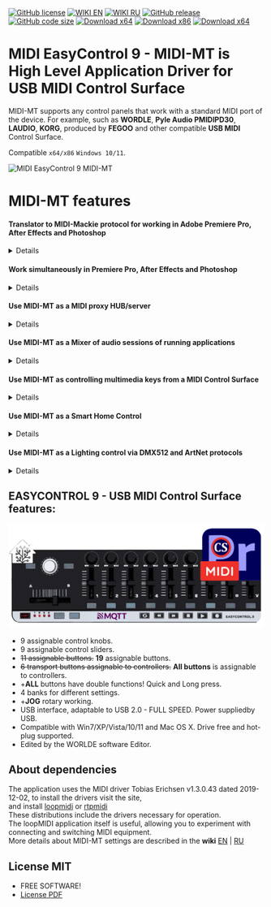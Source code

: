 [![GitHub license](https://img.shields.io/badge/License-MIT-green.svg)](https://github.com/ClaudiaCoord/MIDI-EasyControl-to-Mackie-translator-for-Premiere-Pro/blob/master/LICENSE)
[![WIKI EN](https://img.shields.io/badge/wiki-EN-success)](https://github.com/ClaudiaCoord/MIDI-EasyControl-to-Mackie-translator-for-Premiere-Pro/wiki/EN)
[![WIKI RU](https://img.shields.io/badge/wiki-RU-success)](https://github.com/ClaudiaCoord/MIDI-EasyControl-to-Mackie-translator-for-Premiere-Pro/wiki/RU)
[![GitHub release](https://img.shields.io/github/release/ClaudiaCoord/MIDI-EasyControl-to-Mackie-translator-for-Premiere-Pro.svg)](https://github.com/ClaudiaCoord/MIDI-EasyControl-to-Mackie-translator-for-Premiere-Pro/releases/)
[![GitHub code size](https://img.shields.io/github/languages/code-size/ClaudiaCoord/MIDI-EasyControl-to-Mackie-translator-for-Premiere-Pro)](https://github.com/ClaudiaCoord/MIDI-EasyControl-to-Mackie-translator-for-Premiere-Pro)
[![Download x64](https://img.shields.io/badge/Download-x64-brightgreen.svg?style=flat-square)](https://github.com/ClaudiaCoord/MIDI-EasyControl-to-Mackie-translator-for-Premiere-Pro/releases/download/1.0.6.1/MIDIMT_x64.msi)
[![Download x86](https://img.shields.io/badge/Download-x86-brightgreen.svg?style=flat-square)](https://github.com/ClaudiaCoord/MIDI-EasyControl-to-Mackie-translator-for-Premiere-Pro/releases/download/1.0.6.1/MIDIMT_x86.msi)
[![Download x64](https://img.shields.io/badge/Download-x64%2Fportable-brightgreen.svg?style=flat-square)](https://github.com/ClaudiaCoord/MIDI-EasyControl-to-Mackie-translator-for-Premiere-Pro/releases/download/1.0.6.1/MIDIMT_x64_Portable.zip)

# MIDI EasyControl 9 - MIDI-MT is High Level Application Driver for USB MIDI Control Surface

MIDI-MT supports any control panels that work with a standard MIDI port of the device.
For example, such as __WORDLE__, __Pyle Audio PMIDIPD30__, __LAUDIO__, __KORG__, produced by __FEGOO__ and other compatible __USB MIDI__ Control Surface.  

Compatible `x64/x86` `Windows 10/11`.  

![MIDI EasyControl 9 MIDI-MT](https://claudiacoord.github.io/MIDI-EasyControl-to-Mackie-translator-for-Premiere-Pro/Images/web-logo.png)  

# MIDI-MT features

#### Translator to MIDI-Mackie protocol for working in Adobe Premiere Pro, After Effects and Photoshop
<details>  

Using a MIDI keyboard in «Adobe Premiere Pro», translator of __EasyControl-MIDI__ commands into __MIDI-Mackie__ notation for using the __MIDI Control Surface__.  

You can connect your MIDI keyboard to «Adobe Premiere Pro» or «After Effects», «Photoshop».
Setting up «Premiere Pro» is as simple as selecting a __MIDI__ controller from the __Control Surface__ submenu in the __Setup__ menu.
All you have to do is assign actions to the functions assigned to the controller buttons.  

Adaptation to «Adobe» products boils down to converting MIDI notations of the __EasyControl9__ control panel into __MIDI-Mackie__ for working in «Adobe Premiere Pro». It may work across «Adobe's» entire line of products as long as they use the same MIDI notations in their products.  
Flexible settings, all controls work, unlike analogues.  
All buttons can be assigned dual functions! A quick press or a long press will perform different commands depending on the settings.  
The __JOG control__ works - frame-by-frame movement in the timeline.  

The connection process and setup is described in detail in the [wiki](https://github.com/ClaudiaCoord/MIDI-EasyControl-to-Mackie-translator-for-Premiere-Pro/wiki/EN-Settings-Premiere-Pro).  
</details>

#### Work simultaneously in Premiere Pro, After Effects and Photoshop
<details>  

You can select the number of __MIDI Mackie__ output ports. Maximum value: `3` output ports. This feature will allow you to simultaneously control «Premiere Pro», «After Effects» and «Photoshop» programs from one __MIDI Control Surface__. It is possible to control other software that supports the __MIDI Mackie__ protocol.
</details>

#### Use MIDI-MT as a MIDI proxy HUB/server
<details>  

Can be used __MIDI-MT__ as a __MIDI PROXY__ server. The number of proxy ports can be selected from `1` to `16`. This mode can be used to share one __MIDI input device__ between multiple applications. At the same time, the number of input ports is limited only by the number of connected __MIDI devices__.  

Working in `MIDI HUB` mode.  
You can create a "common port" that will receive commands from __all MIDI devices__ you have connected. Now any software that is connected to the __MIDI proxy output__ ports will receive commands sent from any connected MIDI controller.  
</details>

#### Use MIDI-MT as a Mixer of audio sessions of running applications
<details>  

Advanced applications Audio Session Management:  
You can control audio sessions of running applications from a __MIDI Control Surface__, or from the built-in Audio panel.

It is especially important to use the [built-in audio mixer](https://github.com/ClaudiaCoord/MIDI-EasyControl-to-Mackie-translator-for-Premiere-Pro/wiki/EN-Mixer) to control sound in __Windows 11__, where the usual sound controls have been removed, and access to existing ones involves a long journey through the settings menu.

Control can occur either from a __MIDI Control Surface__, or from the built-in sound control panel. To control audio sessions from a __MIDI Control Surface__, there is no need to call up the Audio Panel. The panel is only needed to configure audio using the mouse, or to visualize the status of current audio sessions.
</details>

#### Use MIDI-MT as controlling multimedia keys from a MIDI Control Surface
<details>  

Added an interface for controlling multimedia keys in `Windows 10/11` from a __MIDI Control Surface__.  
</details>

#### Use MIDI-MT as a Smart Home Control
<details>  

Management of “smart devices” using the __MQTT protocol__.  You can integrate a __MIDI Control Surface__ into your smart home system to control various devices.  
Any “Smart Home control” environment based on the __MQTT__ exchange protocol and including an __MQTT__ server is supported.  

In the “[Smart Home system](https://github.com/ClaudiaCoord/MIDI-EasyControl-to-Mackie-translator-for-Premiere-Pro/wiki/EN-Smart-House)”, the __MQTT__ protocol must be at least level `5.0`,
You can work with earlier versions, but stability and full functionality for all commands is not guaranteed.
</details>

#### Use MIDI-MT as a Lighting control via DMX512 and ArtNet protocols
<details>  

Currently, at reasonable prices, a large number of lighting equipment that support control via the __DMX512__ protocol has become available.  

The __DMX512__ protocol is designed to control lighting fixtures. It allows you to control `512` channels simultaneously via one three-wire communication line. Depending on the capabilities of the lighting device, you can change the color, brightness, position of the light beam, switch effects and many other characteristics. As a rule, several channels are used on one lighting fixture. Several devices switched on simultaneously allow using the __DMX512__ control protocol to create light patterns and design elements of varying complexity.

The __ArtNet__ protocol is a network version of the __DMX512__ protocol. Distributed over a local network by sending to broadcast addresses. In this case, the end equipment must support the __ArtNet__ protocol, or a gate must be installed to convert __ArtNet__ network packets to the __DMX512__ protocol.

__MIDI-MT__ supports [both](https://github.com/ClaudiaCoord/MIDI-EasyControl-to-Mackie-translator-for-Premiere-Pro/wiki/EN-Lighting-control) of these protocols, both simultaneous and separate operation is possible.
</details>

## EASYCONTROL 9 - USB MIDI Control Surface features:

![MIDI EasyControl 9 Device](docs/Images/web-present.png)  

- 9 assignable control knobs.  
- 9 assignable control sliders.  
- ~~11 assignable buttons.~~ __19__ assignable buttons.
- ~~6 transport buttons assignable to controllers.~~ __All buttons__ is assignable to controllers.  
- +__ALL__ buttons have double functions! Quick and Long press.
- 4 banks for different settings.
- +__JOG__ rotary working.
- USB interface, adaptable to USB 2.0 - FULL SPEED. Power suppliedby USB.  
- Compatible with Win7/XP/Vista/10/11 and Mac OS X. Drive free and hot-plug supported.  
- Edited by the WORLDE software Editor.  

## About dependencies

The application uses the MIDI driver Tobias Erichsen v1.3.0.43 dated 2019-12-02, to install the drivers visit the site,  
and install [loopmidi](https://www.tobias-erichsen.de/software/loopmidi.html) or [rtpmidi](https://www.tobias-erichsen.de/software/rtpmidi.html)  
These distributions include the drivers necessary for operation.  
The loopMIDI application itself is useful, allowing you to experiment with connecting and switching MIDI equipment.  
More details about MIDI-MT settings are described in the __wiki__ [EN](https://github.com/ClaudiaCoord/MIDI-EasyControl-to-Mackie-translator-for-Premiere-Pro/wiki/EN) | [RU](https://github.com/ClaudiaCoord/MIDI-EasyControl-to-Mackie-translator-for-Premiere-Pro/wiki/RU)  

## License MIT

- FREE SOFTWARE!  
- [License PDF](https://claudiacoord.github.io/MIDI-EasyControl-to-Mackie-translator-for-Premiere-Pro/LicenseRu.pdf)  
